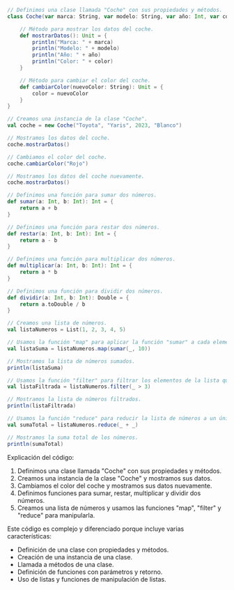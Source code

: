 ```scala
// Definimos una clase llamada "Coche" con sus propiedades y métodos.
class Coche(var marca: String, var modelo: String, var año: Int, var color: String) {

    // Método para mostrar los datos del coche.
    def mostrarDatos(): Unit = {
        println("Marca: " + marca)
        println("Modelo: " + modelo)
        println("Año: " + año)
        println("Color: " + color)
    }

    // Método para cambiar el color del coche.
    def cambiarColor(nuevoColor: String): Unit = {
        color = nuevoColor
    }
}

// Creamos una instancia de la clase "Coche".
val coche = new Coche("Toyota", "Yaris", 2023, "Blanco")

// Mostramos los datos del coche.
coche.mostrarDatos()

// Cambiamos el color del coche.
coche.cambiarColor("Rojo")

// Mostramos los datos del coche nuevamente.
coche.mostrarDatos()

// Definimos una función para sumar dos números.
def sumar(a: Int, b: Int): Int = {
    return a + b
}

// Definimos una función para restar dos números.
def restar(a: Int, b: Int): Int = {
    return a - b
}

// Definimos una función para multiplicar dos números.
def multiplicar(a: Int, b: Int): Int = {
    return a * b
}

// Definimos una función para dividir dos números.
def dividir(a: Int, b: Int): Double = {
    return a.toDouble / b
}

// Creamos una lista de números.
val listaNumeros = List(1, 2, 3, 4, 5)

// Usamos la función "map" para aplicar la función "sumar" a cada elemento de la lista.
val listaSuma = listaNumeros.map(sumar(_, 10))

// Mostramos la lista de números sumados.
println(listaSuma)

// Usamos la función "filter" para filtrar los elementos de la lista que sean mayores que 3.
val listaFiltrada = listaNumeros.filter(_ > 3)

// Mostramos la lista de números filtrados.
println(listaFiltrada)

// Usamos la función "reduce" para reducir la lista de números a un único valor sumándolos todos.
val sumaTotal = listaNumeros.reduce(_ + _)

// Mostramos la suma total de los números.
println(sumaTotal)
```

Explicación del código:

1. Definimos una clase llamada "Coche" con sus propiedades y métodos.
2. Creamos una instancia de la clase "Coche" y mostramos sus datos.
3. Cambiamos el color del coche y mostramos sus datos nuevamente.
4. Definimos funciones para sumar, restar, multiplicar y dividir dos números.
5. Creamos una lista de números y usamos las funciones "map", "filter" y "reduce" para manipularla.

Este código es complejo y diferenciado porque incluye varias características:

* Definición de una clase con propiedades y métodos.
* Creación de una instancia de una clase.
* Llamada a métodos de una clase.
* Definición de funciones con parámetros y retorno.
* Uso de listas y funciones de manipulación de listas.